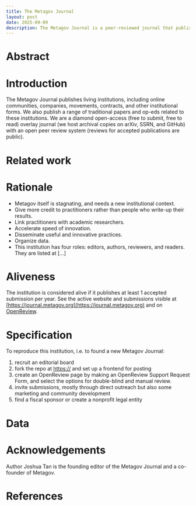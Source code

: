 ```yaml
---
title: The Metagov Journal
layout: post
date: 2025-09-09
description: The Metagov Journal is a peer-reviewed journal that publishes living institutions.
---
```

# Abstract

# Introduction
<!--Please clearly communicate why someone else should care about this institution, e.g. because it is novel or important.-->
The Metagov Journal publishes living institutions, including  online communities, companies, movements, contracts, and other institutional forms. We also publish a range of traditional papers and op-eds related to these institutions. We are a diamond open-access (free to submit, free to read) overlay journal (we host archival copies on arXiv, SSRN, and GitHub) with an open peer review system (reviews for accepted publications are public).

# Related work
<!--Please describe other similar institutions, especially those that inspired by design or evolution of this one.-->

# Rationale
- Metagov itself is stagnating, and needs a new institutional context.
- Give more credit to practitioners rather than people who write-up their results.
- Link practitioners with academic researchers.
- Accelerate speed of innovation.
- Disseminate useful and innovative practices.
- Organize data.
- This institution has four roles: editors, authors, reviewers, and readers. They are listed at [...]

# Aliveness
<!--A simple test of aliveness.-->
The institution is considered alive if it publishes at least 1 accepted submission per year.
See the active website and submissions visible at [https://journal.metagov.org](https://journal.metagov.org) and on [OpenReview](https://journal.metagov.org). 

# Specification
<!--Details to reproduce this institution.-->
To reproduce this institution, i.e. to found a new Metagov Journal:
1. recruit an editorial board
2. fork the repo at [https://](https://github.com/metagov/journal) and set up a frontend for posting
3. create an OpenReview page by making an OpenReview Support Request Form, and select the options for double-blind and manual review.
4. invite submissions, mostly through direct outreach but also some marketing and community development
5. find a fiscal sponsor or create a nonprofit legal entity

# Data
<!--Where to find active data related to the institution.-->

# Acknowledgements
<!--In addition to typical acknowledgements, please also declare your relationship to the institution.-->
Author Joshua Tan is the founding editor of the Metagov Journal and a co-founder of Metagov.

# References
<!--Please use Science style.-->
